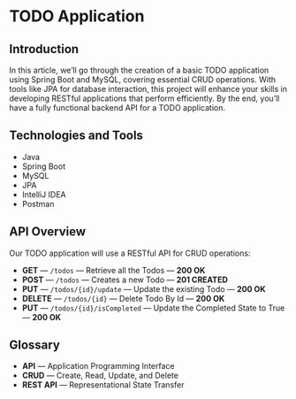 # TODO Application

## Introduction
In this article, we’ll go through the creation of a basic TODO application using Spring Boot and MySQL, covering essential CRUD operations. With tools like JPA for database interaction, this project will enhance your skills in developing RESTful applications that perform efficiently. By the end, you’ll have a fully functional backend API for a TODO application.

## Technologies and Tools
- Java
- Spring Boot
- MySQL
- JPA
- IntelliJ IDEA
- Postman

## API Overview
Our TODO application will use a RESTful API for CRUD operations:

- **GET** — `/todos` — Retrieve all the Todos — **200 OK**
- **POST** — `/todos` — Creates a new Todo — **201 CREATED**
- **PUT** — `/todos/{id}/update` — Update the existing Todo — **200 OK**
- **DELETE** — `/todos/{id}` — Delete Todo By Id — **200 OK**
- **PUT** — `/todos/{id}/isCompleted` — Update the Completed State to True — **200 OK**

## Glossary
- **API** — Application Programming Interface
- **CRUD** — Create, Read, Update, and Delete
- **REST API** — Representational State Transfer
